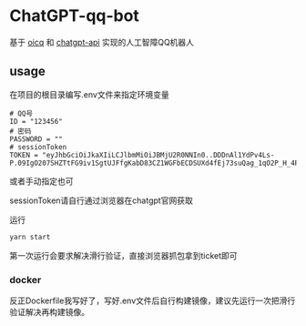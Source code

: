 # ChatGPT-qq-bot

基于 [oicq](https://github.com/takayama-lily/oicq) 和 [chatgpt-api](https://github.com/transitive-bullshit/chatgpt-api) 实现的人工智障QQ机器人

## usage

在项目的根目录编写.env文件来指定环境变量

~~~env
# QQ号
ID = "123456"
# 密码
PASSWORD = ""
# sessionToken
TOKEN = "eyJhbGciOiJkaXIiLCJlbmMiOiJBMjU2R0NNIn0..DDDnAl1YdPv4Ls-P.09IgO207SHZTtFG9iv1SgtUJFfgKabD83CZ1WGFbECDSUXd4fEj73suQag_1qO2P_H_4PBHmpVA2OIQ"
~~~

或者手动指定也可

sessionToken请自行通过浏览器在chatgpt官网获取

运行

~~~bash
yarn start
~~~

第一次运行会要求解决滑行验证，直接浏览器抓包拿到ticket即可

### docker

反正Dockerfile我写好了，写好.env文件后自行构建镜像，建议先运行一次把滑行验证解决再构建镜像。